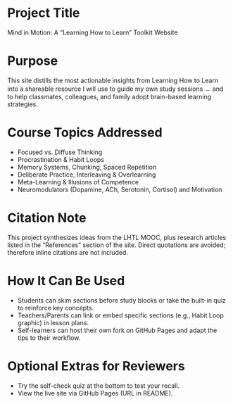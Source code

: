 # Project Title
Mind in Motion: A “Learning How to Learn” Toolkit Website

# Purpose
This site distills the most actionable insights from Learning How to Learn into a shareable resource I will use to guide my own study sessions ﹘ and to help classmates, colleagues, and family adopt brain-based learning strategies.

# Course Topics Addressed

- Focused vs. Diffuse Thinking
- Procrastination & Habit Loops
- Memory Systems, Chunking, Spaced Repetition
- Deliberate Practice, Interleaving & Overlearning
- Meta-Learning & Illusions of Competence
- Neuromodulators (Dopamine, ACh, Serotonin, Cortisol) and Motivation

# Citation Note
This project synthesizes ideas from the LHTL MOOC, plus research articles listed in the “References” section of the site. Direct quotations are avoided; therefore inline citations are not included.

# How It Can Be Used
- Students can skim sections before study blocks or take the built-in quiz to reinforce key concepts.
- Teachers/Parents can link or embed specific sections (e.g., Habit Loop graphic) in lesson plans.
- Self-learners can host their own fork on GitHub Pages and adapt the tips to their workflow.

# Optional Extras for Reviewers
- Try the self-check quiz at the bottom to test your recall.
- View the live site via GitHub Pages (URL in README).